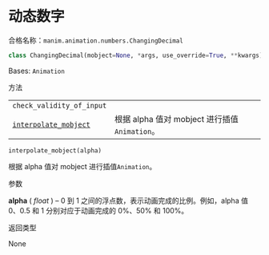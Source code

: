 # 动态数字

合格名称：`manim.animation.numbers.ChangingDecimal`

```py
class ChangingDecimal(mobject=None, *args, use_override=True, **kwargs)
```

Bases: `Animation`

方法

|||
|-|-|
`check_validity_of_input`|
[`interpolate_mobject`]()|根据 alpha 值对 mobject 进行插值`Animation`。



`interpolate_mobject(alpha)`

根据 alpha 值对 mobject 进行插值`Animation`。

参数

**alpha** ( _float_ ) – 0 到 1 之间的浮点数，表示动画完成的比例。例如，alpha 值 0、0.5 和 1 分别对应于动画完成的 0%、50% 和 100%。

返回类型

None
